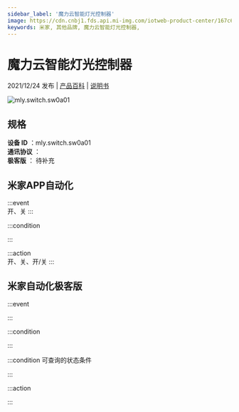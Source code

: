 ```yaml
---
sidebar_label: '魔力云智能灯光控制器'
image: https://cdn.cnbj1.fds.api.mi-img.com/iotweb-product-center/167c632b32dbcaf1357492c70b6dcda4_1639385722027.png?GalaxyAccessKeyId=AKVGLQWBOVIRQ3XLEW&Expires=9223372036854775807&Signature=Wde/PXDbEd/q2LhSvJLE4VxoMT4=
keywords: 米家, 其他品牌, 魔力云智能灯光控制器, 
---
```

# 魔力云智能灯光控制器

2021/12/24 发布 | [产品百科](https://home.mi.com/webapp/content/baike/product/index.html?model=mly.switch.sw0a01/) | [说明书](https://home.mi.com/views/introduction.html?model=mly.switch.sw0a01&region=cn)

![mly.switch.sw0a01](https://cdn.cnbj1.fds.api.mi-img.com/iotweb-product-center/167c632b32dbcaf1357492c70b6dcda4_1639385722027.png?GalaxyAccessKeyId=AKVGLQWBOVIRQ3XLEW&Expires=9223372036854775807&Signature=Wde/PXDbEd/q2LhSvJLE4VxoMT4=)

## 规格  
> 
**设备 ID** ：mly.switch.sw0a01  
**通讯协议** ：  
**极客版**  ： 待补充 


## 米家APP自动化  

:::event  
开、关
:::

:::condition  

:::

:::action   
开、关、开/关
:::

## 米家自动化极客版  

:::event  

:::

:::condition  

:::

:::condition 可查询的状态条件  

:::

:::action  

:::

        
